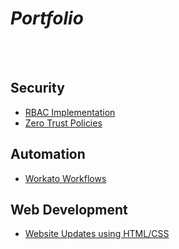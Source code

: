 # *Portfolio*

<br>
<br>

## Security
- [RBAC Implementation](Projects/RBAC/rbac-okta.md)
- [Zero Trust Policies](Projects/Zero_Trust/zero-trust.md)

## Automation
- [Workato Workflows](Projects/Workflow_Automation/automation.md)

## Web Development
- [Website Updates using HTML/CSS](Projects/Web_Development/html_css.md)